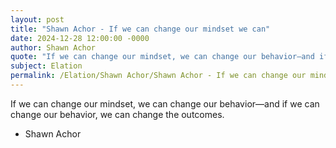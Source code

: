 ```yaml
---
layout: post
title: "Shawn Achor - If we can change our mindset we can"
date: 2024-12-28 12:00:00 -0000
author: Shawn Achor
quote: "If we can change our mindset, we can change our behavior—and if we can change our behavior, we can change the outcomes."
subject: Elation
permalink: /Elation/Shawn Achor/Shawn Achor - If we can change our mindset we can
---
```


If we can change our mindset, we can change our behavior—and if we can change our behavior, we can change the outcomes.

- Shawn Achor
